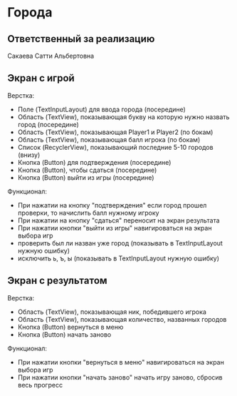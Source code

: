 # Города

## Ответственный за реализацию
Сакаева Сатти Альбертовна

## Экран с игрой

Верстка:
- Поле (TextInputLayout) для ввода города (посередине)
- Область (TextView), показывающая букву на которую нужно назвать город (посередине)
- Область (TextView), показывающая Player1 и Player2 (по бокам)
- Область (TextView), показывающая балл игрока (по бокам)
- Список (RecyclerView), показывающий последние 5-10 городов (внизу)
- Кнопка (Button) для подтверждения (посередине)
- Кнопка (Button), чтобы сдаться (посередине)
- Кнопка (Button) выйти из игры (посередине)

Функционал:
- При нажатии на кнопку "подтверждения" если город прошел проверки, то начислить балл нужному игроку
- При нажатии на кнопку "сдаться" переносит на экран результата
- При нажатии кнопки "выйти из игры" навигироваться на экран выбора игр
- проверить был ли назван уже город (показывать в TextInputLayout нужную ошибку)
- исключить ь, ъ, ы (показывать в TextInputLayout нужную ошибку)

## Экран с результатом

Верстка:

- Область (TextView), показывающая ник, победившего игрока
- Область (TextView), показывающая количество, названных городов
- Кнопка (Button) вернуться в меню
- Кнопка (Button) начать заново

Функционал:
- При нажатии кнопки "вернуться в меню" навигироваться на экран выбора игр
- При нажатии кнопки "начать заново" начать игру заново, сбросив весь прогресс
